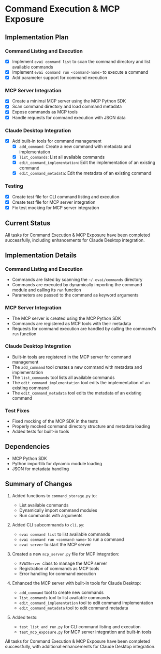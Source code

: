 # Command Execution & MCP Exposure

## Implementation Plan

### Command Listing and Execution
- [X] Implement `evai command list` to scan the command directory and list available commands
- [X] Implement `evai command run <command-name>` to execute a command
- [X] Add parameter support for command execution

### MCP Server Integration
- [X] Create a minimal MCP server using the MCP Python SDK
- [X] Scan command directory and load command metadata
- [X] Expose commands as MCP tools
- [X] Handle requests for command execution with JSON data

### Claude Desktop Integration
- [X] Add built-in tools for command management
  - [X] `add_command`: Create a new command with metadata and implementation
  - [X] `list_commands`: List all available commands
  - [X] `edit_command_implementation`: Edit the implementation of an existing command
  - [X] `edit_command_metadata`: Edit the metadata of an existing command

### Testing
- [X] Create test file for CLI command listing and execution
- [X] Create test file for MCP server integration
- [X] Fix test mocking for MCP server integration

## Current Status

All tasks for Command Execution & MCP Exposure have been completed successfully, including enhancements for Claude Desktop integration.

## Implementation Details

### Command Listing and Execution
- Commands are listed by scanning the `~/.evai/commands` directory
- Commands are executed by dynamically importing the command module and calling its `run` function
- Parameters are passed to the command as keyword arguments

### MCP Server Integration
- The MCP server is created using the MCP Python SDK
- Commands are registered as MCP tools with their metadata
- Requests for command execution are handled by calling the command's `run` function

### Claude Desktop Integration
- Built-in tools are registered in the MCP server for command management
- The `add_command` tool creates a new command with metadata and implementation
- The `list_commands` tool lists all available commands
- The `edit_command_implementation` tool edits the implementation of an existing command
- The `edit_command_metadata` tool edits the metadata of an existing command

### Test Fixes
- Fixed mocking of the MCP SDK in the tests
- Properly mocked command directory structure and metadata loading
- Added tests for built-in tools

## Dependencies
- MCP Python SDK
- Python importlib for dynamic module loading
- JSON for metadata handling

## Summary of Changes
1. Added functions to `command_storage.py` to:
   - List available commands
   - Dynamically import command modules
   - Run commands with arguments

2. Added CLI subcommands to `cli.py`:
   - `evai command list` to list available commands
   - `evai command run <command-name>` to run a command
   - `evai server` to start the MCP server

3. Created a new `mcp_server.py` file for MCP integration:
   - `EVAIServer` class to manage the MCP server
   - Registration of commands as MCP tools
   - Error handling for command execution

4. Enhanced the MCP server with built-in tools for Claude Desktop:
   - `add_command` tool to create new commands
   - `list_commands` tool to list available commands
   - `edit_command_implementation` tool to edit command implementation
   - `edit_command_metadata` tool to edit command metadata

5. Added tests:
   - `test_list_and_run.py` for CLI command listing and execution
   - `test_mcp_exposure.py` for MCP server integration and built-in tools

All tasks for Command Execution & MCP Exposure have been completed successfully, with additional enhancements for Claude Desktop integration. 